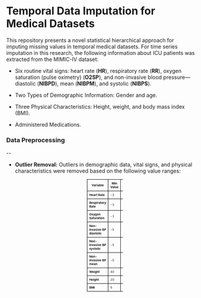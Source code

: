 # Temporal Data Imputation for Medical Datasets

This repository presents a novel statistical hierarchical approach for imputing missing values in temporal medical datasets. For time series imputation in this research, the following information about ICU patients was extracted from the MIMIC-IV dataset:

- Six routine vital signs: heart rate (**HR**), respiratory rate (**RR**), oxygen saturation (pulse oximetry) (**O2SP**), and non-invasive blood pressure—diastolic (**NIBPD**), mean (**NIBPM**), and systolic (**NIBPS**).
  
- Two Types of Demographic Information: Gender and age.

- Three Physical Characteristics: Height, weight, and body mass index (BMI).

- Administered Medications.


### Data Preprocessing
--

- **Outlier Removal:** Outliers in demographic data, vital signs, and physical characteristics were removed based on the following value ranges:

  <table style="font-size: 8px; width: 20%; margin: auto; border-collapse: collapse;">
  <thead>
    <tr>
      <th style="border: 1px solid black; padding: 5px;">Variable</th>
      <th style="border: 1px solid black; padding: 5px;">Min Value</th>
      <th style="border: 1px solid black; padding: 5px;">Max Value</th>
    </tr>
  </thead>
  <tbody>
    <tr>
      <td style="border: 1px solid black; padding: 5px;"><strong>Heart Rate</strong></td>
      <td style="border: 1px solid black; padding: 5px;">-3</td>
      <td style="border: 1px solid black; padding: 5px;">303</td>
    </tr>
    <tr>
      <td style="border: 1px solid black; padding: 5px;"><strong>Respiratory Rate</strong></td>
      <td style="border: 1px solid black; padding: 5px;">-3</td>
      <td style="border: 1px solid black; padding: 5px;">303</td>
    </tr>
    <tr>
      <td style="border: 1px solid black; padding: 5px;"><strong>Oxygen Saturation</strong></td>
      <td style="border: 1px solid black; padding: 5px;">-1</td>
      <td style="border: 1px solid black; padding: 5px;">101</td>
    </tr>
    <tr>
      <td style="border: 1px solid black; padding: 5px;"><strong>Non-invasive BP diastolic</strong></td>
      <td style="border: 1px solid black; padding: 5px;">-5</td>
      <td style="border: 1px solid black; padding: 5px;">505</td>
    </tr>
    <tr>
      <td style="border: 1px solid black; padding: 5px;"><strong>Non-invasive BP systolic</strong></td>
      <td style="border: 1px solid black; padding: 5px;">-5</td>
      <td style="border: 1px solid black; padding: 5px;">505</td>
    </tr>
    <tr>
      <td style="border: 1px solid black; padding: 5px;"><strong>Non-invasive BP mean</strong></td>
      <td style="border: 1px solid black; padding: 5px;">-5</td>
      <td style="border: 1px solid black; padding: 5px;">505</td>
    </tr>
    <tr>
      <td style="border: 1px solid black; padding: 5px;"><strong>Weight</strong></td>
      <td style="border: 1px solid black; padding: 5px;">40</td>
      <td style="border: 1px solid black; padding: 5px;">1435</td>
    </tr>
    <tr>
      <td style="border: 1px solid black; padding: 5px;"><strong>Height</strong></td>
      <td style="border: 1px solid black; padding: 5px;">20</td>
      <td style="border: 1px solid black; padding: 5px;">110</td>
    </tr>
    <tr>
      <td style="border: 1px solid black; padding: 5px;"><strong>BMI</strong></td>
      <td style="border: 1px solid black; padding: 5px;">5</td>
      <td style="border: 1px solid black; padding: 5px;">190</td>
    </tr>
  </tbody>
</table>


  





